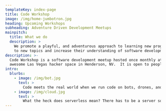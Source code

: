 ```yaml
---
templateKey: index-page
title: Code Workshop
image: /img/home-jumbotron.jpg
heading: Upcoming Workshops
subheading: Adventure Driven Development Meetups
mainpitch:
  title: What we do
  description: >
    We promote a playful, and adventurous approach to learning new programming skills. We deliver engaging workshop driven content designed to expose software developers of all levels
    to new topics and increase their understanding of software development concepts.
description: >-
  Code Workshop is a software development meetup hosted once monthly at the SYNShop, an
  awesome Las Vegas hacker space in Henderson, NV.  It is open to people of all skill levels. See our event schedule below to find an event that's right for you. We'd love to see you at an event in the future.
intro:
  blurbs:
    - image: /img/bot.jpg
      text: >
        Code meets the real world when we run code on bots, drones, and the internet of things. What does this mean, what can we do with it, how does it work?
    - image: /img/cloud.jpg
      text: >
        What the heck does serverless mean? There has to be a server somewhere right? A lesson in abstraction.  How to design a serverless application.
---
```

